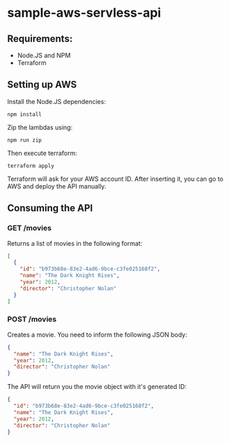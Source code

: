 # sample-aws-servless-api

## Requirements:

- Node.JS and NPM
- Terraform

## Setting up AWS

Install the Node.JS dependencies:

```
npm install
```

Zip the lambdas using:

```
npm run zip
```

Then execute terraform:

```
terraform apply
```

Terraform will ask for your AWS account ID. After inserting it, you can go to AWS and deploy the API manually.

## Consuming the API

### GET /movies

Returns a list of movies in the following format:

```json
[
  {
    "id": "b973b68e-83e2-4ad6-9bce-c3fe025168f2",
    "name": "The Dark Knight Rises",
    "year": 2012,
    "director": "Christopher Nolan"
  }
]
```

### POST /movies

Creates a movie. You need to inform the following JSON body:

```json
{
  "name": "The Dark Knight Rises",
  "year": 2012,
  "director": "Christopher Nolan"
}
```

The API will return you the movie object with it's generated ID:

```json
{
  "id": "b973b68e-83e2-4ad6-9bce-c3fe025168f2",
  "name": "The Dark Knight Rises",
  "year": 2012,
  "director": "Christopher Nolan"
}
```
